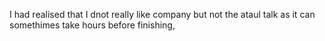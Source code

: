 I had realised that I dnot really like company but not the ataul talk as it can somethimes take hours before finishing,